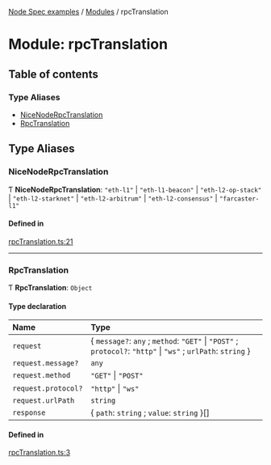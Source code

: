 [Node Spec examples](../index.md) / [Modules](../modules.md) / rpcTranslation

# Module: rpcTranslation

## Table of contents

### Type Aliases

- [NiceNodeRpcTranslation](rpcTranslation.md#nicenoderpctranslation)
- [RpcTranslation](rpcTranslation.md#rpctranslation)

## Type Aliases

### NiceNodeRpcTranslation

Ƭ **NiceNodeRpcTranslation**: ``"eth-l1"`` \| ``"eth-l1-beacon"`` \| ``"eth-l2-op-stack"`` \| ``"eth-l2-starknet"`` \| ``"eth-l2-arbitrum"`` \| ``"eth-l2-consensus"`` \| ``"farcaster-l1"``

#### Defined in

[rpcTranslation.ts:21](https://github.com/NiceNode/nice-node/blob/b73322de/src/common/rpcTranslation.ts#L21)

___

### RpcTranslation

Ƭ **RpcTranslation**: `Object`

#### Type declaration

| Name | Type |
| :------ | :------ |
| `request` | \{ `message?`: `any` ; `method`: ``"GET"`` \| ``"POST"`` ; `protocol?`: ``"http"`` \| ``"ws"`` ; `urlPath`: `string`  } |
| `request.message?` | `any` |
| `request.method` | ``"GET"`` \| ``"POST"`` |
| `request.protocol?` | ``"http"`` \| ``"ws"`` |
| `request.urlPath` | `string` |
| `response` | \{ `path`: `string` ; `value`: `string`  }[] |

#### Defined in

[rpcTranslation.ts:3](https://github.com/NiceNode/nice-node/blob/b73322de/src/common/rpcTranslation.ts#L3)
